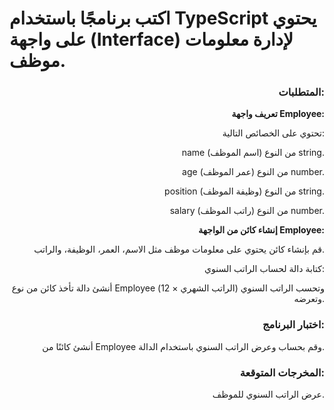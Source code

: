 # اكتب برنامجًا باستخدام TypeScript يحتوي على واجهة (Interface) لإدارة معلومات موظف.

<div align="right">

### المتطلبات:

**تعريف واجهة Employee:**

تحتوي على الخصائص التالية:

name (اسم الموظف) من النوع string.

age (عمر الموظف) من النوع number.

position (وظيفة الموظف) من النوع string.

salary (راتب الموظف) من النوع number.

**إنشاء كائن من الواجهة Employee:**

قم بإنشاء كائن يحتوي على معلومات موظف مثل الاسم، العمر، الوظيفة، والراتب.

كتابة دالة لحساب الراتب السنوي:

أنشئ دالة تأخذ كائن من نوع Employee وتحسب الراتب السنوي (الراتب الشهري × 12) وتعرضه.

### اختبار البرنامج:

أنشئ كائنًا من Employee وقم بحساب وعرض الراتب السنوي باستخدام الدالة.

### المخرجات المتوقعة:

عرض الراتب السنوي للموظف.
</div>